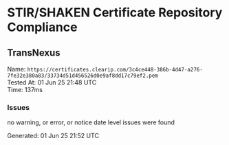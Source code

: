 # STIR/SHAKEN Certificate Repository Compliance

## TransNexus

Name: `https://certificates.clearip.com/3c4ce448-386b-4d47-a276-7fe32e380a83/33734d51d456526d0e9af8dd17c79ef2.pem`\
Tested At: 01 Jun 25 21:48 UTC\
Time: 137ms

### Issues

no warning, or error, or notice date level issues were found

Generated: 01 Jun 25 21:52 UTC